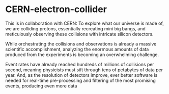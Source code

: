# CERN-electron-collider
This is in collaboration with CERN: 
To explore what our universe is made of, we are colliding protons, essentially recreating mini big bangs, and meticulously observing these collisions with intricate silicon detectors.

While orchestrating the collisions and observations is already a massive scientific accomplishment, analyzing the enormous amounts of data produced from the experiments is becoming an overwhelming challenge.

Event rates have already reached hundreds of millions of collisions per second, meaning physicists must sift through tens of petabytes of data per year. And, as the resolution of detectors improve, ever better software is needed for real-time pre-processing and filtering of the most promising events, producing even more data